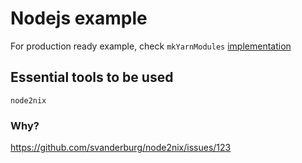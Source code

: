 # Nodejs example

For production ready example, check `mkYarnModules` [implementation](https://github.com/NixOS/nixpkgs/blob/1279b329fa0f9472d301a7d3d2a27c0ce2948c2e/pkgs/development/tools/yarn2nix-moretea/yarn2nix/default.nix)

## Essential tools to be used

`node2nix`

### Why?

https://github.com/svanderburg/node2nix/issues/123
